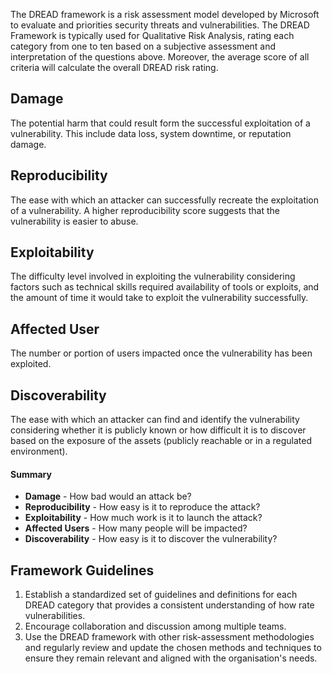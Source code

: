 The DREAD framework is a risk assessment model developed by Microsoft to evaluate and priorities security threats and vulnerabilities.
The DREAD Framework is typically used for Qualitative Risk Analysis, rating each category from one to ten based on a subjective assessment and interpretation of the questions above. Moreover, the average score of all criteria will calculate the overall DREAD risk rating.
## **D**amage
The potential harm that could result form the successful exploitation of a vulnerability. This include data loss, system downtime, or reputation damage.
## **R**eproducibility
The ease with which an attacker can successfully recreate the exploitation of a vulnerability. A higher reproducibility score suggests that the vulnerability is easier to abuse.
## **E**xploitability
The difficulty level involved in exploiting the vulnerability considering factors such as technical skills required availability of tools or exploits, and the amount of time it would take to exploit the vulnerability successfully.
## **A**ffected User
The number or portion of users impacted once the vulnerability has been exploited.
## **D**iscoverability
The ease with which an attacker can find and identify the vulnerability considering whether it is publicly known or how difficult it is to discover based on the exposure of the assets (publicly reachable or in a regulated environment).
#### Summary
- **Damage** - How bad would an attack be?
- **Reproducibility** - How easy is it to reproduce the attack?
- **Exploitability** - How much work is it to launch the attack?
- **Affected Users** - How many people will be impacted?
- **Discoverability** - How easy is it to discover the vulnerability?
## Framework Guidelines
1. Establish a standardized set of guidelines and definitions for each DREAD category that provides a consistent understanding of how rate vulnerabilities. 
2. Encourage collaboration and discussion among multiple teams.
3. Use the DREAD framework with other risk-assessment methodologies and regularly review and update the chosen methods and techniques to ensure they remain relevant and aligned with the organisation's needs.